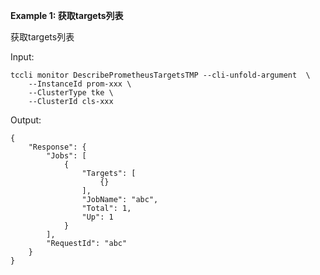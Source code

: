 **Example 1: 获取targets列表**

获取targets列表

Input: 

```
tccli monitor DescribePrometheusTargetsTMP --cli-unfold-argument  \
    --InstanceId prom-xxx \
    --ClusterType tke \
    --ClusterId cls-xxx
```

Output: 
```
{
    "Response": {
        "Jobs": [
            {
                "Targets": [
                    {}
                ],
                "JobName": "abc",
                "Total": 1,
                "Up": 1
            }
        ],
        "RequestId": "abc"
    }
}
```

